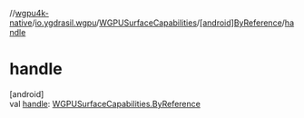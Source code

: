 //[wgpu4k-native](../../../../index.md)/[io.ygdrasil.wgpu](../../index.md)/[WGPUSurfaceCapabilities](../index.md)/[[android]ByReference](index.md)/[handle](handle.md)

# handle

[android]\
val [handle](handle.md): [WGPUSurfaceCapabilities.ByReference](../../../io.ygdrasil.wgpu.android/-w-g-p-u-surface-capabilities/-by-reference/index.md)